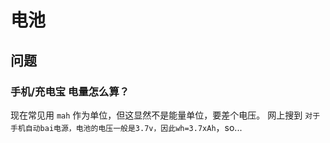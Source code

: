 

# 电池

## 问题

### 手机/充电宝 电量怎么算？

现在常见用 `mah` 作为单位，但这显然不是能量单位，要差个电压。
网上搜到 `对于手机自动bai电源，电池的电压一般是3.7v，因此wh=3.7xAh`，so...

